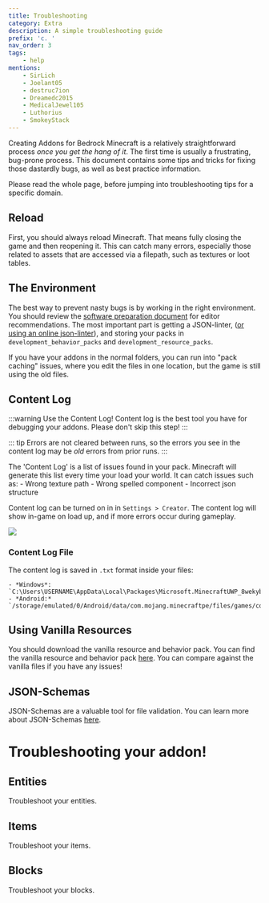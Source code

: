 ```yaml
---
title: Troubleshooting
category: Extra
description: A simple troubleshooting guide
prefix: 'c. '
nav_order: 3
tags:
    - help
mentions:
    - SirLich
    - Joelant05
    - destruc7ion
    - Dreamedc2015
    - MedicalJewel105
    - Luthorius
    - SmokeyStack
---
```


Creating Addons for Bedrock Minecraft is a relatively straightforward process _once you get the hang of it_. The first time is usually a frustrating, bug-prone process. This document contains some tips and tricks for fixing those dastardly bugs, as well as best practice information.

Please read the whole page, before jumping into troubleshooting tips for a specific domain.

## Reload

First, you should always reload Minecraft. That means fully closing the game and then reopening it. This can catch many errors, especially those related to assets that are accessed via a filepath, such as textures or loot tables.

## The Environment

The best way to prevent nasty bugs is by working in the right environment. You should review the [software preparation document](/guide/software-preparation) for editor recommendations. The most important part is getting a JSON-linter, ([or using an online json-linter](https://jsonlint.com/)), and storing your packs in `development_behavior_packs` and `development_resource_packs`.

If you have your addons in the normal folders, you can run into "pack caching" issues, where you edit the files in one location, but the game is still using the old files.

## Content Log

:::warning Use the Content Log!
Content log is the best tool you have for debugging your addons. Please don't skip this step!
:::

::: tip
Errors are not cleared between runs, so the errors you see in the content log may be _old_ errors from prior runs.
:::

The 'Content Log' is a list of issues found in your pack. Minecraft will generate this list every time your load your world. It can catch issues such as:
    - Wrong texture path
    - Wrong spelled component
    - Incorrect json structure

Content log can be turned on in in `Settings > Creator`. The content log will show in-game on load up, and if more errors occur during gameplay.

![](/assets/images/guide/content_log.png)


### Content Log File

The content log is saved in `.txt` format inside your files:

    - *Windows*: `C:\Users\USERNAME\AppData\Local\Packages\Microsoft.MinecraftUWP_8wekyb3d8bbwe\LocalState\logs`
    - *Android:* `/storage/emulated/0/Android/data/com.mojang.minecraftpe/files/games/com.mojang/logs`


## Using Vanilla Resources

You should download the vanilla resource and behavior pack. You can find the vanilla resource and behavior pack [here](https://www.minecraft.net/en-us/addons/). You can compare against the vanilla files if you have any issues!

## JSON-Schemas

JSON-Schemas are a valuable tool for file validation. You can learn more about JSON-Schemas [here](/meta/using-schemas).

# Troubleshooting your addon!

## Entities

<BButton link="/entities/troubleshooting-entities"> Troubleshoot your entities.</BButton>

## Items

<BButton link="/items/troubleshooting-items"> Troubleshoot your items.</BButton>

## Blocks

<BButton link="/blocks/troubleshooting-blocks"> Troubleshoot your blocks.</BButton>
